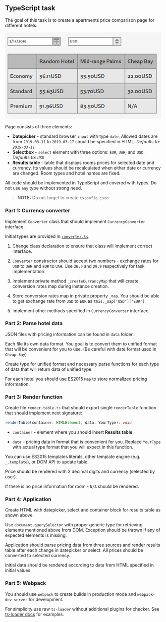 ## TypeScript task

The goal of this task is to create a apartments price comparison page for different hotels.

![./wireframes.jpg](./wireframes.jpg)

Page consists of three elements:

- **Datepicker** - standard browser `input` with type `date`. Allowed dates are from `2019-03-11` to `2019-03-17` should be specified in HTML. *Defaults to: `2019-03-11`*
- **Selectbox** - `select` element with three options: `EUR`, `UAH`, and `USD`. *Defaults to: `USD`*
- **Results table** - table that displays rooms prices for selected date and currency. Its values should be recalculated when either date or currency are changed. Room types and hotel names are fixed.

All code should be implemented in TypeScript and covered with types. Do not use `any` type without strong need.

> **NOTE:** Do not forget to create `tsconfig.json`

### Part 1: Currency converter

Implement `Converter` class that should implement `CurrencyConverter` interface.

Initial types are provided in [`converter.ts`](src/converter.ts).

1. Change class declaration to ensure that class will implement correct interface.

1. `Converter` constructor should accept two numbers - exchange rates for `USD` to `UAH` and `EUR` to `UAH`. Use `26.5` and `29.9` respectively for task implementation.

1. Implement private method `_createCurrancyMap` that will create conversion rates map during instance creation.

1. Store conversion rates map in private property `_map`. You should be able to get exchange rate from `USD` to `EUR` as `this._map['USD']['EUR']`

1. Implement other methods specified in `CurrencyConverter` interface.

### Part 2: Parse hotel data

JSON files with pricing information can be found in `data` folder.

Each file its own data format. You goal is to convert them to unified format that will be convenient for you to use. (Be careful with date format used in `Cheap Bay`)

Create type for unified format and necessary parse functions for each type of data that will return data of unified type.

For each hotel you should use ES2015 `Map` to store normalized pricing information.

### Part 3: Render function

Create file `render-table.ts` that should export single `renderTable` function that should implement next signature:

```ts
renderTable(container: HTMLElement, data: YourType): void
```

- `container` - element where you should insert **Results table**

- `data` - pricing data in format that is convenient for you. Replace `YourType` with actual type format that you will expect in this function.

You can use ES2015 templates literals, other template engine (e.g. `_.template`), or DOM API to update table.

Price should be rendered with 2 decimal digits and currency (selected by user).

If there is no price information for room - `N/A` should be rendered.

### Part 4: Application

Create HTML with datepicker, select and container block for results table as shown above.

Use `document.querySelector` with proper generic type for retrieving elements mentioned above from DOM. Exception should be thrown if any of expected elements is missing.

Application should parse pricing data from three sources and render results table after each change in datepicker or select. All prices should be converted to selected currency.

Initial data should be rendered according to data from HTML specified in initial values.

### Part 5: Webpack

You should use `webpack` to create builds in production mode and `webpack-dev-server` for development.

For simplicity use raw `ts-loader` without additional plugins for checker. See [ts-loader docs](https://github.com/TypeStrong/ts-loader) for examples.
